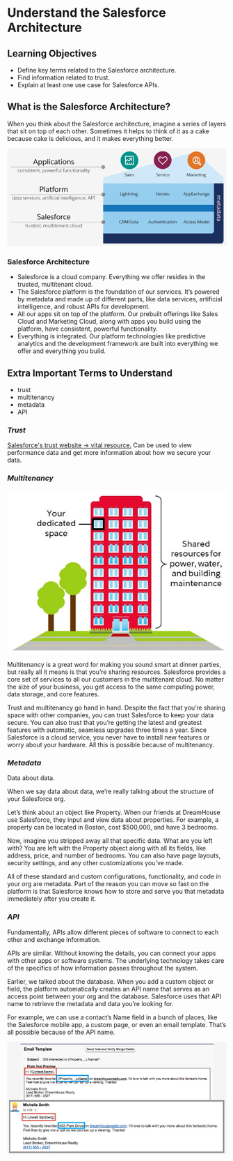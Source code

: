 # Understand the Salesforce Architecture

## Learning Objectives

- Define key terms related to the Salesforce architecture.
- Find information related to trust.
- Explain at least one use case for Salesforce APIs.

## What is the Salesforce Architecture?

When you think about the Salesforce architecture, imagine a series of layers that sit on top of each other. Sometimes it helps to think of it as a cake because cake is delicious, and it makes everything better.

![salesforce architecture](/assets/salesforce-architecture.png)

### Salesforce Architecture

- Salesforce is a cloud company. Everything we offer resides in the trusted, multitenant cloud.
- The Salesforce platform is the foundation of our services. It’s powered by metadata and made up of different parts, like data services, artificial intelligence, and robust APIs for development.
- All our apps sit on top of the platform. Our prebuilt offerings like Sales Cloud and Marketing Cloud, along with apps you build using the platform, have consistent, powerful functionality.
- Everything is integrated. Our platform technologies like predictive analytics and the development framework are built into everything we offer and everything you build.

## Extra Important Terms to Understand

- trust
- multitenancy
- metadata
- API

### ***Trust***

[Salesforce's trust website -> vital resource.](https://trust.salesforce.com/en/) Can be used to view performance data and get more information about how we secure your data.

### ***Multitenancy***

![multitenancy apt building](/assets/multitenancy.png)

Multitenancy is a great word for making you sound smart at dinner parties, but really all it means is that you’re sharing resources. Salesforce provides a core set of services to all our customers in the multitenant cloud. No matter the size of your business, you get access to the same computing power, data storage, and core features.

Trust and multitenancy go hand in hand. Despite the fact that you’re sharing space with other companies, you can trust Salesforce to keep your data secure. You can also trust that you’re getting the latest and greatest features with automatic, seamless upgrades three times a year. Since Salesforce is a cloud service, you never have to install new features or worry about your hardware. All this is possible because of multitenancy.

### ***Metadata***

Data about data.

When we say data about data, we’re really talking about the structure of your Salesforce org.

Let’s think about an object like Property. When our friends at DreamHouse use Salesforce, they input and view data about properties. For example, a property can be located in Boston, cost $500,000, and have 3 bedrooms.

Now, imagine you stripped away all that specific data. What are you left with? You are left with the Property object along with all its fields, like address, price, and number of bedrooms. You can also have page layouts, security settings, and any other customizations you’ve made.

All of these standard and custom configurations, functionality, and code in your org are metadata. Part of the reason you can move so fast on the platform is that Salesforce knows how to store and serve you that metadata immediately after you create it.

### ***API***

Fundamentally, APIs allow different pieces of software to connect to each other and exchange information.

APIs are similar. Without knowing the details, you can connect your apps with other apps or software systems. The underlying technology takes care of the specifics of how information passes throughout the system.

Earlier, we talked about the database. When you add a custom object or field, the platform automatically creates an API name that serves as an access point between your org and the database. Salesforce uses that API name to retrieve the metadata and data you’re looking for.

For example, we can use a contact’s Name field in a bunch of places, like the Salesforce mobile app, a custom page, or even an email template. That’s all possible because of the API name.

![API example](/assets/API-example.png)
